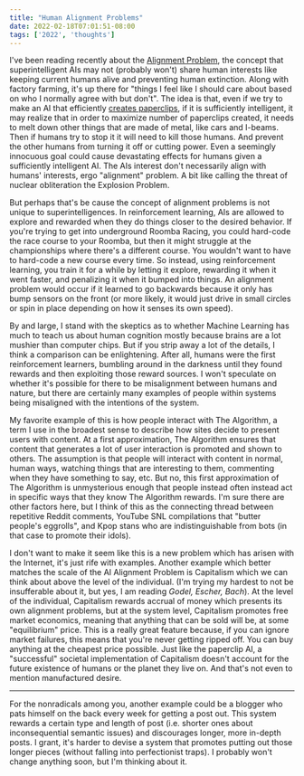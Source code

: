 ```yaml
---
title: "Human Alignment Problems"
date: 2022-02-18T07:01:51-08:00
tags: ['2022', 'thoughts']
---
```


I've been reading recently about the [Alignment Problem](https://astralcodexten.substack.com/p/practically-a-book-review-yudkowsky?utm_source=url), the concept that superintelligent AIs may not (probably won't) share human interests like keeping current humans alive and preventing human extinction.
Along with factory farming, it's up there for "things I feel like I should care about based on who I normally agree with but don't".
The idea is that, even if we try to make an AI that efficiently [creates paperclips](https://en.wikipedia.org/wiki/Instrumental_convergence#Paperclip_maximizer), if it is sufficiently intelligent, it may realize that in order to maximize number of paperclips created, it needs to melt down other things that are made of metal, like cars and I-beams.
Then if humans try to stop it it will need to kill those humans.
And prevent the other humans from turning it off or cutting power.
Even a seemingly innocuous goal could cause devastating effects for humans given a sufficiently intelligent AI.
The AIs interest don't necessarily align with humans' interests, ergo "alignment" problem.
A bit like calling the threat of nuclear obliteration the Explosion Problem.

But perhaps that's be cause the concept of alignment problems is not unique to superintelligences.
In reinforcement learning, AIs are allowed to explore and rewarded when they do things closer to the desired behavior.
If you're trying to get into underground Roomba Racing, you could hard-code the race course to your Roomba, but then it might struggle at the championships where there's a different course.
You wouldn't want to have to hard-code a new course every time.
So instead, using reinforcement learning, you train it for a while by letting it explore, rewarding it when it went faster, and penalizing it when it bumped into things.
An alignment problem would occur if it learned to go backwards because it only has bump sensors on the front (or more likely, it would just drive in small circles or spin in place depending on how it senses its own speed).

By and large, I stand with the skeptics as to whether Machine Learning has much to teach us about human cognition mostly because brains are a lot mushier than computer chips.
But if you strip away a lot of the details, I think a comparison can be enlightening.
After all, humans were the first reinforcement learners, bumbling around in the darkness until they found rewards and then exploiting those reward sources.
I won't speculate on whether it's possible for there to be misalignment between humans and nature, but there are certainly many examples of people within systems being misaligned with the intentions of the system.

My favorite example of this is how people interact with The Algorithm, a term I use in the broadest sense to describe how sites decide to present users with content.
At a first approximation, The Algorithm ensures that content that generates a lot of user interaction is promoted and shown to others.
The assumption is that people will interact with content in normal, human ways, watching things that are interesting to them, commenting when they have something to say, etc.
But no, this first approximation of The Algorithm is unmysterious enough that people instead often instead act in specific ways that they know The Algorithm rewards.
I'm sure there are other factors here, but I think of this as the connecting thread between repetitive Reddit comments, YouTube SNL compilations that "butter people's eggrolls", and Kpop stans who are indistinguishable from bots (in that case to promote their idols).

I don't want to make it seem like this is a new problem which has arisen with the Internet, it's just rife with examples.
Another example which better matches the scale of the AI Alignment Problem is Capitalism which we can think about above the level of the individual.
(I'm trying my hardest to not be insufferable about it, but yes, I am reading *Godel, Escher, Bach*).
At the level of the individual, Capitalism rewards accrual of money which presents its own alignment problems, but at the system level, Capitalism promotes free market economics, meaning that anything that can be sold will be, at some "equilibrium" price.
This is a really great feature because, if you can ignore market failures, this means that you're never getting ripped off.
You can buy anything at the cheapest price possible.
Just like the paperclip AI, a "successful" societal implementation of Capitalism doesn't account for the future existence of humans or the planet they live on.
And that's not even to mention manufactured desire.

---

For the nonradicals among you, another example could be a blogger who pats himself on the back every week for getting a post out.
This system rewards a certain type and length of post (i.e. shorter ones about inconsequential semantic issues) and discourages longer, more in-depth posts.
I grant, it's harder to devise a system that promotes putting out those longer pieces (without falling into perfectionist traps).
I probably won't change anything soon, but I'm thinking about it.
